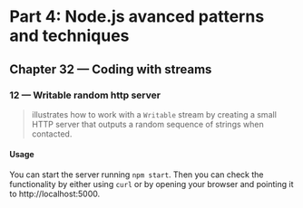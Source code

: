 # Part 4: Node.js avanced patterns and techniques
## Chapter 32 &mdash; Coding with streams
### 12 &mdash; Writable random http server
> illustrates how to work with a `Writable` stream by creating a small HTTP server that outputs a random sequence of strings when contacted.

#### Usage

You can start the server running `npm start`. Then you can check the functionality by either using `curl` or by opening your browser and pointing it to http://localhost:5000.

